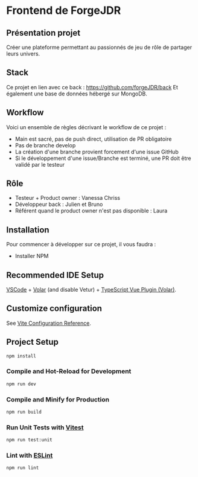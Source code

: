 # Frontend de ForgeJDR

## Présentation projet
Créer une plateforme permettant au passionnés de jeu de rôle de partager leurs univers.

## Stack
Ce projet en lien avec ce back : https://github.com/forgeJDR/back
Et également une base de données hébergé sur MongoDB. 

## Workflow 
Voici un ensemble de règles décrivant le workflow de ce projet :
 - Main est sacré, pas de push direct, utilisation de PR obligatoire
 - Pas de branche develop
 - La création d'une branche provient forcement d'une issue GitHub
 - Si le développement d'une issue/Branche est terminé, une PR doit être validé par le testeur

## Rôle
 - Testeur + Product owner : Vanessa Chriss
 - Développeur back : Julien et Bruno
 - Référent quand le product owner n'est pas disponible : Laura

## Installation
Pour commencer à développer sur ce projet, il vous faudra : 
 - Installer NPM

## Recommended IDE Setup

[VSCode](https://code.visualstudio.com/) + [Volar](https://marketplace.visualstudio.com/items?itemName=Vue.volar) (and disable Vetur) + [TypeScript Vue Plugin (Volar)](https://marketplace.visualstudio.com/items?itemName=Vue.vscode-typescript-vue-plugin).

## Customize configuration

See [Vite Configuration Reference](https://vitejs.dev/config/).

## Project Setup

```sh
npm install
```

### Compile and Hot-Reload for Development

```sh
npm run dev
```

### Compile and Minify for Production

```sh
npm run build
```

### Run Unit Tests with [Vitest](https://vitest.dev/)

```sh
npm run test:unit
```

### Lint with [ESLint](https://eslint.org/)

```sh
npm run lint
```
